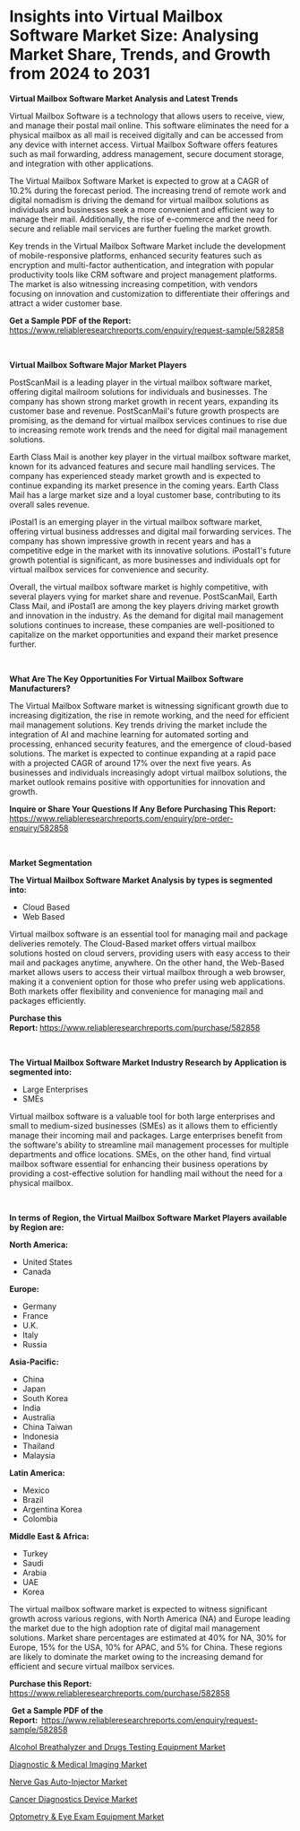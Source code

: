<p><h1>Insights into Virtual Mailbox Software Market Size: Analysing Market Share, Trends, and Growth from 2024 to 2031</h1></p><p><strong>Virtual Mailbox Software Market Analysis and Latest Trends</strong></p>
<p><p>Virtual Mailbox Software is a technology that allows users to receive, view, and manage their postal mail online. This software eliminates the need for a physical mailbox as all mail is received digitally and can be accessed from any device with internet access. Virtual Mailbox Software offers features such as mail forwarding, address management, secure document storage, and integration with other applications.</p><p>The Virtual Mailbox Software Market is expected to grow at a CAGR of 10.2% during the forecast period. The increasing trend of remote work and digital nomadism is driving the demand for virtual mailbox solutions as individuals and businesses seek a more convenient and efficient way to manage their mail. Additionally, the rise of e-commerce and the need for secure and reliable mail services are further fueling the market growth.</p><p>Key trends in the Virtual Mailbox Software Market include the development of mobile-responsive platforms, enhanced security features such as encryption and multi-factor authentication, and integration with popular productivity tools like CRM software and project management platforms. The market is also witnessing increasing competition, with vendors focusing on innovation and customization to differentiate their offerings and attract a wider customer base.</p></p>
<p><strong>Get a Sample PDF of the Report:&nbsp;</strong> <a href="https://www.reliableresearchreports.com/enquiry/request-sample/582858">https://www.reliableresearchreports.com/enquiry/request-sample/582858</a></p>
<p>&nbsp;</p>
<p><strong>Virtual Mailbox Software Major Market Players</strong></p>
<p><p>PostScanMail is a leading player in the virtual mailbox software market, offering digital mailroom solutions for individuals and businesses. The company has shown strong market growth in recent years, expanding its customer base and revenue. PostScanMail's future growth prospects are promising, as the demand for virtual mailbox services continues to rise due to increasing remote work trends and the need for digital mail management solutions.</p><p>Earth Class Mail is another key player in the virtual mailbox software market, known for its advanced features and secure mail handling services. The company has experienced steady market growth and is expected to continue expanding its market presence in the coming years. Earth Class Mail has a large market size and a loyal customer base, contributing to its overall sales revenue.</p><p>iPostal1 is an emerging player in the virtual mailbox software market, offering virtual business addresses and digital mail forwarding services. The company has shown impressive growth in recent years and has a competitive edge in the market with its innovative solutions. iPostal1's future growth potential is significant, as more businesses and individuals opt for virtual mailbox services for convenience and security.</p><p>Overall, the virtual mailbox software market is highly competitive, with several players vying for market share and revenue. PostScanMail, Earth Class Mail, and iPostal1 are among the key players driving market growth and innovation in the industry. As the demand for digital mail management solutions continues to increase, these companies are well-positioned to capitalize on the market opportunities and expand their market presence further.</p></p>
<p>&nbsp;</p>
<p><strong>What Are The Key Opportunities For Virtual Mailbox Software Manufacturers?</strong></p>
<p><p>The Virtual Mailbox Software market is witnessing significant growth due to increasing digitization, the rise in remote working, and the need for efficient mail management solutions. Key trends driving the market include the integration of AI and machine learning for automated sorting and processing, enhanced security features, and the emergence of cloud-based solutions. The market is expected to continue expanding at a rapid pace with a projected CAGR of around 17% over the next five years. As businesses and individuals increasingly adopt virtual mailbox solutions, the market outlook remains positive with opportunities for innovation and growth.</p></p>
<p><strong>Inquire or Share Your Questions If Any Before Purchasing This Report:</strong> <a href="https://www.reliableresearchreports.com/enquiry/pre-order-enquiry/582858">https://www.reliableresearchreports.com/enquiry/pre-order-enquiry/582858</a></p>
<p>&nbsp;</p>
<p><strong>Market Segmentation</strong></p>
<p><strong>The Virtual Mailbox Software Market Analysis by types is segmented into:</strong></p>
<p><ul><li>Cloud Based</li><li>Web Based</li></ul></p>
<p><p>Virtual mailbox software is an essential tool for managing mail and package deliveries remotely. The Cloud-Based market offers virtual mailbox solutions hosted on cloud servers, providing users with easy access to their mail and packages anytime, anywhere. On the other hand, the Web-Based market allows users to access their virtual mailbox through a web browser, making it a convenient option for those who prefer using web applications. Both markets offer flexibility and convenience for managing mail and packages efficiently.</p></p>
<p><strong>Purchase this Report:&nbsp;</strong><a href="https://www.reliableresearchreports.com/purchase/582858">https://www.reliableresearchreports.com/purchase/582858</a></p>
<p>&nbsp;</p>
<p><strong>The Virtual Mailbox Software Market Industry Research by Application is segmented into:</strong></p>
<p><ul><li>Large Enterprises</li><li>SMEs</li></ul></p>
<p><p>Virtual mailbox software is a valuable tool for both large enterprises and small to medium-sized businesses (SMEs) as it allows them to efficiently manage their incoming mail and packages. Large enterprises benefit from the software's ability to streamline mail management processes for multiple departments and office locations. SMEs, on the other hand, find virtual mailbox software essential for enhancing their business operations by providing a cost-effective solution for handling mail without the need for a physical mailbox.</p></p>
<p>&nbsp;</p>
<p><strong>In terms of Region, the Virtual Mailbox Software Market Players available by Region are:</strong></p>
<p>
    <p> <strong> North America: </strong>
        <ul>
            <li>United States</li>
            <li>Canada</li>
        </ul>
        </p> 
    <p> <strong> Europe: </strong>
        <ul>
            <li>Germany</li>
            <li>France</li>
            <li>U.K.</li>
            <li>Italy</li>
            <li>Russia</li>
        </ul>
        </p> 
    <p> <strong> Asia-Pacific: </strong>
        <ul>
            <li>China</li>
            <li>Japan</li>
            <li>South Korea</li>
            <li>India</li>
            <li>Australia</li>
            <li>China Taiwan</li>
            <li>Indonesia</li>
            <li>Thailand</li>
            <li>Malaysia</li>
        </ul>
        </p> 
    <p> <strong> Latin America: </strong>
        <ul>
            <li>Mexico</li>
            <li>Brazil</li>
            <li>Argentina Korea</li>
            <li>Colombia</li>
        </ul>
        </p> 
    <p> <strong> Middle East & Africa: </strong>
        <ul>
            <li>Turkey</li>
            <li>Saudi</li>
            <li>Arabia</li>
            <li>UAE</li>
            <li>Korea</li>
        </ul>
    </p>
    </p>
<p><p>The virtual mailbox software market is expected to witness significant growth across various regions, with North America (NA) and Europe leading the market due to the high adoption rate of digital mail management solutions. Market share percentages are estimated at 40% for NA, 30% for Europe, 15% for the USA, 10% for APAC, and 5% for China. These regions are likely to dominate the market owing to the increasing demand for efficient and secure virtual mailbox services.</p></p>
<p><strong>Purchase this Report: </strong><a href="https://www.reliableresearchreports.com/purchase/582858">https://www.reliableresearchreports.com/purchase/582858</a></p>
<p>&nbsp;<strong>Get a Sample PDF of the Report:&nbsp;&nbsp;</strong><a href="https://www.reliableresearchreports.com/enquiry/request-sample/582858">https://www.reliableresearchreports.com/enquiry/request-sample/582858</a></p>
<p><strong></strong></p>
<p><p><a href="https://medium.com/@scanw41036/alcohol-breathalyzer-and-drugs-testing-equipment-market-share-evolution-and-market-growth-trends-08bb3a2147b7">Alcohol Breathalyzer and Drugs Testing Equipment Market</a></p><p><a href="https://medium.com/@minnieebert2827/diagnostic-amp-medical-imaging-market-insights-into-market-cagr-market-trends-and-growth-531127183943">Diagnostic & Medical Imaging Market</a></p><p><a href="https://medium.com/@minnieebert2827/nerve-gas-auto-injector-market-share-evolution-and-market-growth-trends-2024-2031-1f8f66c40299">Nerve Gas Auto-Injector Market</a></p><p><a href="https://medium.com/p/dd0ddcd3a1c3/edit">Cancer Diagnostics Device Market</a></p><p><a href="https://medium.com/@margaretlee84/analyzing-optometry-amp-eye-exam-equipment-market-global-industry-perspective-and-forecast-2024-af9d7c21de54">Optometry & Eye Exam Equipment Market</a></p></p>